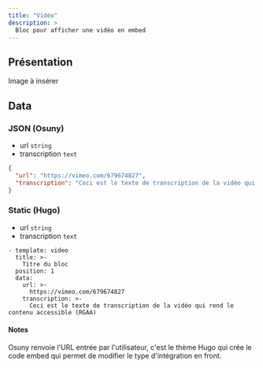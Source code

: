 ```yaml
---
title: "Vidéo"
description: >
  Bloc pour afficher une vidéo en embed
---
```


## Présentation

Image à insérer


## Data

### JSON (Osuny)

* url ```string```
* transcription ```text```

```json
{
  "url": "https://vimeo.com/679674827",
  "transcription": "Ceci est le texte de transcription de la vidéo qui rend le contenu accessible (RGAA)"
}
```

### Static (Hugo)

* url ```string```
* transcription ```text```

```
- template: video
  title: >-
    Titre du bloc
  position: 1
  data:
    url: >-
      https://vimeo.com/679674827
    transcription: >-
      Ceci est le texte de transcription de la vidéo qui rend le contenu accessible (RGAA)
```

#### Notes

Osuny renvoie l'URL entrée par l'utilisateur, c'est le thème Hugo qui crée le code embed qui permet de modifier le type d'intégration en front.
